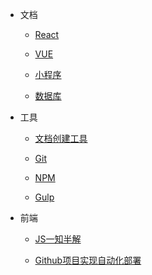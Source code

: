 * 文档

  * [React](Note/React/README.md)

  * [VUE](Note/vue/README.md)

  * [小程序](Note/mini-app/README.md)

  * [数据库](Note/SQL/README.md)


* 工具

  * [文档创建工具](Note/tools/doc.md)

  * [Git](Note/tools/git.md) 

  * [NPM](Note/tools/npm.md)

  * [Gulp](Note/tools/gulp.md)    

* 前端

  * [JS一知半解](fe/JS.md)

  * [Github项目实现自动化部署](fe/deploy.md)